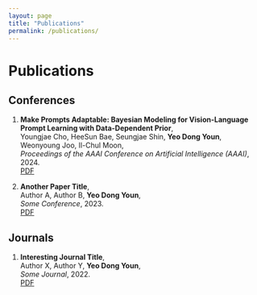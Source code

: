 ```yaml
---
layout: page
title: "Publications"
permalink: /publications/
---
```


# Publications

## Conferences

1. **Make Prompts Adaptable: Bayesian Modeling for Vision-Language Prompt Learning with Data-Dependent Prior**,  
   Youngjae Cho, HeeSun Bae, Seungjae Shin, **Yeo Dong Youn**, Weonyoung Joo, Il-Chul Moon,  
   *Proceedings of the AAAI Conference on Artificial Intelligence (AAAI)*, 2024.  
   [PDF](https://example.com/your-paper.pdf)

2. **Another Paper Title**,  
   Author A, Author B, **Yeo Dong Youn**,  
   *Some Conference*, 2023.  
   [PDF](https://example.com/another-paper.pdf)

## Journals

1. **Interesting Journal Title**,  
   Author X, Author Y, **Yeo Dong Youn**,  
   *Some Journal*, 2022.  
   [PDF](https://example.com/journal-paper.pdf)

